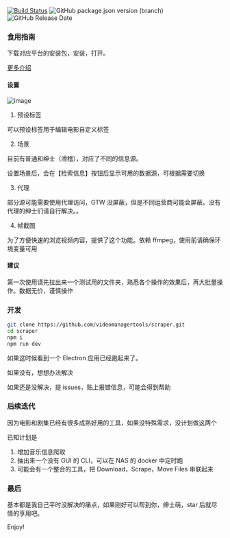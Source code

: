 [![Build Status](https://travis-ci.org/videomanagertools/scraper.svg?branch=master)](https://travis-ci.org/videomanagertools/scraper)
![GitHub package.json version (branch)](https://img.shields.io/github/package-json/v/videomanagertools/scraper/master)
![GitHub Release Date](https://img.shields.io/github/release-date/videomanagertools/scraper)

### 食用指南

下载对应平台的安装包，安装，打开。

[更多介绍](https://user-images.githubusercontent.com/20250430/68590465-82588b80-04c9-11ea-94bf-1d64a2e8c2a4.png)

#### 设置

![image](https://user-images.githubusercontent.com/20250430/68587173-6355fb80-04c1-11ea-8dbb-02dfbdae542c.png)

1. 预设标签

可以预设标签用于编辑电影自定义标签

2. 场景

目前有普通和绅士（滑稽），对应了不同的信息源。

设置场景后，会在【检索信息】按钮后显示可用的数据源，可根据需要切换

3. 代理

部分源可能需要使用代理访问，GTW 没屏蔽，但是不同运营商可能会屏蔽。没有代理的绅士们请自行解决。。

4. 帧截图

为了方便快速的浏览视频内容，提供了这个功能。依赖 ffmpeg，使用前请确保环境变量可用

#### 建议

第一次使用请先拉出来一个测试用的文件夹，熟悉各个操作的效果后，再大批量操作。数据无价，谨慎操作

### 开发

```bash
git clone https://github.com/videomanagertools/scraper.git
cd scraper
npm i
npm run dev
```

如果这时候看到一个 Electron 应用已经跑起来了。

如果没有，想想办法解决

如果还是没解决，提 issues，贴上报错信息，可能会得到帮助

### 后续迭代

因为电影和剧集已经有很多成熟好用的工具，如果没特殊需求，没计划做这两个

已知计划是

1. 增加音乐信息爬取
2. 抽出来一个没有 GUI 的 CLI，可以在 NAS 的 docker 中定时跑
3. 可能会有一个整合的工具，把 Download，Scrape，Move Files 串联起来

### 最后

基本都是我自己平时没解决的痛点，如果刚好可以帮到你，绅士萌，star 后就尽情的享用吧。

Enjoy!
